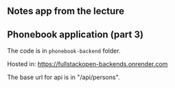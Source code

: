 ## Notes app from the lecture

## Phonebook application (part 3)

The code is in `phonebook-backend` folder.

Hosted in: https://fullstackopen-backends.onrender.com

The base url for api is in "/api/persons".
